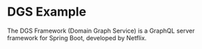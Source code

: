 # DGS Example

The DGS Framework (Domain Graph Service) is a GraphQL server framework for Spring Boot, developed by Netflix.
